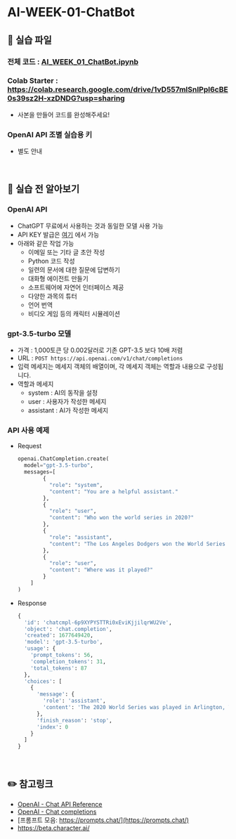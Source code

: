 # AI-WEEK-01-ChatBot

## :page_with_curl: 실습 파일 
### 전체 코드 : [AI_WEEK_01_ChatBot.ipynb](AI_WEEK_01_ChatBot.ipynb)
### Colab Starter : https://colab.research.google.com/drive/1vD557mlSnIPpl6cBE0s39sz2H-xzDNDG?usp=sharing
- 사본을 만들어 코드를 완성해주세요!

### OpenAI API 조별 실습용 키
- 별도 안내

 <br>

## :book: **실습 전 알아보기**  
### OpenAI API
- ChatGPT 무료에서 사용하는 것과 동일한 모델 사용 가능
- API KEY 발급은 [여기](https://platform.openai.com/account/api-keys) 에서 가능
- 아래와 같은 작업 가능
  - 이메일 또는 기타 글 초안 작성
  - Python 코드 작성
  - 일련의 문서에 대한 질문에 답변하기
  - 대화형 에이전트 만들기
  - 소프트웨어에 자연어 인터페이스 제공
  - 다양한 과목의 튜터
  - 언어 번역
  - 비디오 게임 등의 캐릭터 시뮬레이션


### gpt-3.5-turbo 모델
- 가격 : 1,000토큰 당 0.002달러로 기존 GPT-3.5 보다 10배 저렴
- URL : ```POST https://api.openai.com/v1/chat/completions``` 
- 입력 메세지는 메세지 객체의 배열이며, 각 메세지 객체는 역할과 내용으로 구성됩니다.
- 역할과 메세지
  - system : AI의 동작을 설정
  - user : 사용자가 작성한 메세지
  - assistant : AI가 작성한 메세지


### API 사용 예제
- Request
  ```python
  openai.ChatCompletion.create(
    model="gpt-3.5-turbo",
    messages=[
          {
            "role": "system", 
            "content": "You are a helpful assistant."
          },
          {
            "role": "user", 
            "content": "Who won the world series in 2020?"
          },
          {
            "role": "assistant", 
            "content": "The Los Angeles Dodgers won the World Series in 2020."
          },
          {
            "role": "user", 
            "content": "Where was it played?"
          }
      ]
  )
  ```
- Response
  ```python
  {
    'id': 'chatcmpl-6p9XYPYSTTRi0xEviKjjilqrWU2Ve',
    'object': 'chat.completion',
    'created': 1677649420,
    'model': 'gpt-3.5-turbo',
    'usage': {
      'prompt_tokens': 56, 
      'completion_tokens': 31, 
      'total_tokens': 87
    },
    'choices': [
      {
        'message': {
          'role': 'assistant',
          'content': 'The 2020 World Series was played in Arlington, Texas at the Globe Life Field, which was the new home stadium for the Texas Rangers.'
        },
        'finish_reason': 'stop',
        'index': 0
      }
    ]
  }
  ```


 <br>
 
## :pencil2: **참고링크**
- [OpenAI - Chat API Reference](https://platform.openai.com/docs/api-reference/chat)
- [OpenAI - Chat completions](https://platform.openai.com/docs/guides/chat)
- [프롬프트 모음: https://prompts.chat/](https://prompts.chat/)
- https://beta.character.ai/

